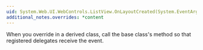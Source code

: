 ```yaml
---
uid: System.Web.UI.WebControls.ListView.OnLayoutCreated(System.EventArgs)
additional_notes.overrides: *content
---
```


<p>When you override <xref href="System.Web.UI.WebControls.ListView.OnLayoutCreated(System.EventArgs)"></xref> in a derived class, call the base class's <xref href="System.Web.UI.WebControls.ListView.OnLayoutCreated(System.EventArgs)"></xref> method so that registered delegates receive the event.</p>


